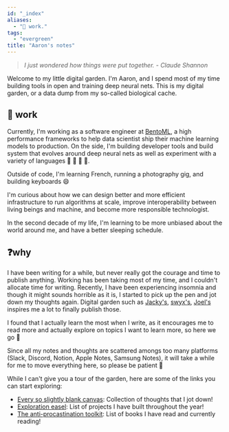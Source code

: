 ```yaml
---
id: "_index"
aliases:
  - "📖 work."
tags:
  - "evergreen"
title: "Aaron's notes"
---
```


> _I just wondered how things were put together. - Claude Shannon_

Welcome to my little digital garden. I'm Aaron, and I spend most of my time
building tools in open and training deep neural nets. This is my digital garden,
or a data dump from my so-called biological cache.

## 📖 work

Currently, I'm working as a software engineer at
[BentoML](https://www.bentoml.com/), a high performance frameworks to help data
scientist ship their machine learning models to production. On the side, I'm
building developer tools and build system that evolves around deep neural nets
as well as experiment with a variety of languages 🦀 🐍 🐉 👻.

Outside of code, I'm learning French, running a photography gig, and building
keyboards 😄

I'm curious about how we can design better and more efficient infrastructure to
run algorithms at scale, improve interoperability between living beings and
machine, and become more responsible technologist.

In the second decade of my life, I'm learning to be more unbiased about the
world around me, and have a better sleeping schedule.

## ❓why

I have been writing for a while, but never really got the courage and time to
publish anything. Working has been taking most of my time, and I couldn't
allocate time for writing. Recently, I have been experiencing insomnia and
though it might sounds horrible as it is, I started to pick up the pen and jot
down my thoughts again. Digital garden such as [Jacky's](https://jzhao.xyz),
[swyx's](https://publish.obsidian.md/swyx/README),
[Joel's](https://joelhooks.com/) inspires me a lot to finally publish those.

I found that I actually learn the most when I write, as it encourages me to read
more and actually explore on topics I want to learn more, so here we go 🚀

Since all my notes and thoughts are scattered amongs too many platforms (Slack,
Discord, Notion, Apple Notes, Samsung Notes), it will take a while for me to
move everything here, so please be patient 🐣

While I can't give you a tour of the garden, here are some of the links you can
start exploring:

- [Every so slightly blank canvas](/dump): Collection of thoughts that I jot
  down!
- [Exploration easel](dump/Projects.md): List of projects I have built
  throughout the year!
- [The anti-procastination toolkit](/books): List of books I have read and
  currently reading!
